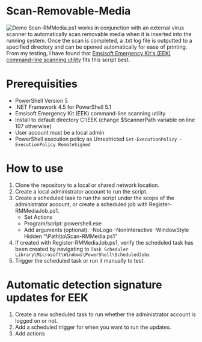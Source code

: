 # Scan-Removable-Media
![Demo](https://i.imgur.com/kSmbk4S.gif)
Scan-RMMedia.ps1 works in conjunction with an external virus scanner to automatically scan removable media when it is inserted into the running system. Once the scan is completed, a .txt log file is outputted to a specified directory and can be opened automatically for ease of printing. From my testing, I have found that [Emsisoft Emergency Kit's (EEK) command-line scanning utility](https://www.emsisoft.com/en/home/emergencykit/) fits this script best. 

# Prerequisities
- PowerShell Version 5
- .NET Framework 4.5 for PowerShell 5.1
- Emsisoft Emergency Kit (EEK) command-line scanning utility
- Install to default directory C:\EEK (change $ScannerPath variable on line 107 otherwise)
- User account must be a local admin
- PowerShell execution policy as Unrestricted `Set-ExecutionPolicy -ExecutionPolicy RemoteSigned`

# How to use
1. Clone the repository to a local or shared network location.
2. Create a local administrator account to run the script.
3. Create a scheduled task to run the script under the scope of the administrator account, or create a scheduled job with Register-RMMediaJob.ps1.
   - Set Actions
    - Program/script: powershell.exe
    - Add arguments (optional): -NoLogo -NonInteractive -WindowStyle Hidden "\\Path\to\Scan-RMMedia.ps1"
4. If created with Register-RMMediaJob.ps1, verify the scheduled task has been created by navigating to `Task Scheduler Library\Microsoft\Windows\PowerShell\ScheduledJobs`
5. Trigger the scheduled task or run it manually to test.

# Automatic detection signature updates for EEK
1. Create a new scheduled task to run whether the administrator account is logged on or not.
2. Add a scheduled trigger for when you want to run the updates.
3. Add actions
